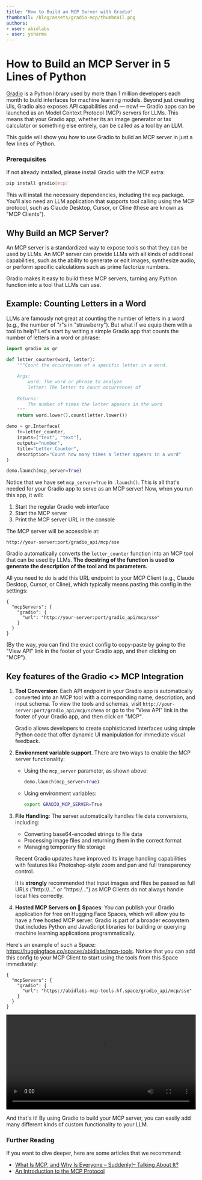 ```yaml
---
title: "How to Build an MCP Server with Gradio"
thumbnail: /blog/assets/gradio-mcp/thumbnail.png
authors:
- user: abidlabs
- user: ysharma
---
```


# How to Build an MCP Server in 5 Lines of Python

[Gradio](https://github.com/gradio-app/gradio) is a Python library used by more than 1 million developers each month to build interfaces for machine learning models. Beyond just creating UIs, Gradio also exposes API capabilities and — now! — Gradio apps can be launched as an Model Context Protocol (MCP) servers for LLMs. This means that your Gradio app, whether its an image generator or tax calculator or something else entirely, can be called as a tool by an LLM.

This guide will show you how to use Gradio to build an MCP server in just a few lines of Python. 

### Prerequisites

If not already installed, please install Gradio with the MCP extra:

```bash
pip install gradio[mcp]
```

This will install the necessary dependencies, including the `mcp` package. You'll also need an LLM application that supports tool calling using the MCP protocol, such as Claude Desktop, Cursor, or Cline (these are known as "MCP Clients").

## Why Build an MCP Server?

An MCP server is a standardized way to expose tools so that they can be used by LLMs. An MCP server can provide LLMs with all kinds of additional capabilities, such as the ability to generate or edit images, synthesize audio, or perform specific calculations such as prime factorize numbers.

Gradio makes it easy to build these MCP servers, turning any Python function into a tool that LLMs can use.

## Example: Counting Letters in a Word

LLMs are famously not great at counting the number of letters in a word (e.g., the number of "r"s in "strawberry"). But what if we equip them with a tool to help? Let's start by writing a simple Gradio app that counts the number of letters in a word or phrase:

```python
import gradio as gr

def letter_counter(word, letter):
    """Count the occurrences of a specific letter in a word.
    
    Args:
        word: The word or phrase to analyze
        letter: The letter to count occurrences of
        
    Returns:
        The number of times the letter appears in the word
    """
    return word.lower().count(letter.lower())

demo = gr.Interface(
    fn=letter_counter,
    inputs=["text", "text"],
    outputs="number",
    title="Letter Counter",
    description="Count how many times a letter appears in a word"
)

demo.launch(mcp_server=True)
```

Notice that we have set `mcp_server=True` in `.launch()`. This is all that's needed for your Gradio app to serve as an MCP server! Now, when you run this app, it will:

1. Start the regular Gradio web interface
2. Start the MCP server
3. Print the MCP server URL in the console

The MCP server will be accessible at:
```
http://your-server:port/gradio_api/mcp/sse
```

Gradio automatically converts the `letter_counter` function into an MCP tool that can be used by LLMs. **The docstring of the function is used to generate the description of the tool and its parameters.**

All you need to do is add this URL endpoint to your MCP Client (e.g., Claude Desktop, Cursor, or Cline), which typically means pasting this config in the settings:

```
{
  "mcpServers": {
    "gradio": {
      "url": "http://your-server:port/gradio_api/mcp/sse"
    }
  }
}
```

(By the way, you can find the exact config to copy-paste by going to the "View API" link in the footer of your Gradio app, and then clicking on "MCP").

## Key features of the Gradio <> MCP Integration

1. **Tool Conversion**: Each API endpoint in your Gradio app is automatically converted into an MCP tool with a corresponding name, description, and input schema. To view the tools and schemas, visit `http://your-server:port/gradio_api/mcp/schema` or go to the "View API" link in the footer of your Gradio app, and then click on "MCP".

   Gradio allows developers to create sophisticated interfaces using simple Python code that offer dynamic UI manipulation for immediate visual feedback.

2. **Environment variable support**. There are two ways to enable the MCP server functionality:

   *  Using the `mcp_server` parameter, as shown above:
      ```python
      demo.launch(mcp_server=True)
      ```

   * Using environment variables:
      ```bash
      export GRADIO_MCP_SERVER=True
      ```

3. **File Handling**: The server automatically handles file data conversions, including:
   - Converting base64-encoded strings to file data
   - Processing image files and returning them in the correct format
   - Managing temporary file storage

    Recent Gradio updates have improved its image handling capabilities with features like Photoshop-style zoom and pan and full transparency control.

    It is **strongly** recommended that input images and files be passed as full URLs ("http://..." or "https:/...") as MCP Clients do not always handle local files correctly.

4. **Hosted MCP Servers on 󠀠🤗 Spaces**: You can publish your Gradio application for free on Hugging Face Spaces, which will allow you to have a free hosted MCP server. Gradio is part of a broader ecosystem that includes Python and JavaScript libraries for building or querying machine learning applications programmatically.

Here's an example of such a Space: https://huggingface.co/spaces/abidlabs/mcp-tools. Notice that you can add this config to your MCP Client to start using the tools from this Space immediately:

```
{
  "mcpServers": {
    "gradio": {
      "url": "https://abidlabs-mcp-tools.hf.space/gradio_api/mcp/sse"
    }
  }
}
```

<video src="https://huggingface.co/datasets/huggingface/documentation-images/resolve/main/gradio-guides/mcp_guide1.mp4" style="width:100%" controls preload> </video>

And that's it! By using Gradio to build your MCP server, you can easily add many different kinds of custom functionality to your LLM.

### Further Reading

If you want to dive deeper, here are some articles that we recommend:

* [What Is MCP, and Why Is Everyone – Suddenly!– Talking About It?](https://huggingface.co/blog/Kseniase/mcp)
* [An Introduction to the MCP Protocol](https://modelcontextprotocol.io/introduction)
